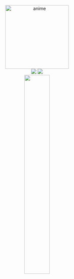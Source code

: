 <p align=center>
  <img src="https://files.catbox.moe/1g1nkq.webp" width="200px" height="200px" alt="anime" /> <br>
  <a href="https://github.com/injectings"><img src="https://img.shields.io/github/followers/projectings?style=for-the-badge"></img></a>
  <a href="https://github.com/injectings"><img src="https://img.shields.io/github/stars/projectings?style=for-the-badge"></img></a> <br>  
  <a href="https://discord.com/users/506489879887085568"><img src="https://lanyard.cnrad.dev/api/506489879887085568?&bg=080808" width=40%></a>
</p>
